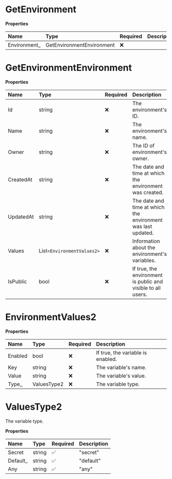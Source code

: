 # GetEnvironment

**Properties**

| Name          | Type                      | Required | Description |
| :------------ | :------------------------ | :------- | :---------- |
| Environment\_ | GetEnvironmentEnvironment | ❌       |             |

# GetEnvironmentEnvironment

**Properties**

| Name      | Type                       | Required | Description                                                  |
| :-------- | :------------------------- | :------- | :----------------------------------------------------------- |
| Id        | string                     | ❌       | The environment's ID.                                        |
| Name      | string                     | ❌       | The environment's name.                                      |
| Owner     | string                     | ❌       | The ID of environment's owner.                               |
| CreatedAt | string                     | ❌       | The date and time at which the environment was created.      |
| UpdatedAt | string                     | ❌       | The date and time at which the environment was last updated. |
| Values    | List`<EnvironmentValues2>` | ❌       | Information about the environment's variables.               |
| IsPublic  | bool                       | ❌       | If true, the environment is public and visible to all users. |

# EnvironmentValues2

**Properties**

| Name    | Type        | Required | Description                       |
| :------ | :---------- | :------- | :-------------------------------- |
| Enabled | bool        | ❌       | If true, the variable is enabled. |
| Key     | string      | ❌       | The variable's name.              |
| Value   | string      | ❌       | The variable's value.             |
| Type\_  | ValuesType2 | ❌       | The variable type.                |

# ValuesType2

The variable type.

**Properties**

| Name      | Type   | Required | Description |
| :-------- | :----- | :------- | :---------- |
| Secret    | string | ✅       | "secret"    |
| Default\_ | string | ✅       | "default"   |
| Any       | string | ✅       | "any"       |

<!-- This file was generated by liblab | https://liblab.com/ -->
